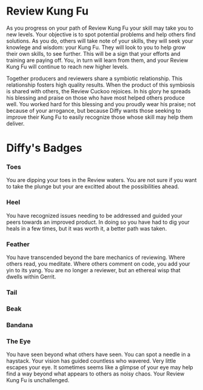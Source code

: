 # Review Kung Fu #

As you progress on your path of Review Kung Fu your skill may take you to new levels.  Your objective is to spot potential problems and help others find solutions.  As you do, others will take note of your skills, they will seek your knowlege and wisdom:  your Kung Fu.  They will look to you to help grow their own skills, to see further.  This will be a sign that your efforts and training are paying off.  You, in turn will learn from them, and your Review Kung Fu will continue to reach new higher levels.

Together producers and reviewers share a symbiotic relationship.  This relationship fosters high quality results.  When the product of this symbiosis is shared with others, the Review Cuckoo rejoices.  In his glory he spreads his blessing and praise on those who have most helped others produce well.  You worked hard for this blessing and you proudly wear his praise; not because of your arrogance, but because Diffy wants those seeking to improve their Kung Fu to easily recognize those whose skill may help them deliver.

# Diffy's Badges #

### Toes ###

You are dipping your toes in the Review waters.  You are not sure if you want to take the plunge but your are excitted about the possibilities ahead.

### Heel ###

You have recognized issues needing to be addressed and guided your peers towards an improved product.  In doing so you have had to dig your heals in a few times, but it was worth it, a better path was taken.

### Feather ###

You have transcended beyond the bare mechanics of reviewing.  Where others read, you meditate.  Where others comment on code, you add your yin to its yang.  You are no longer a reviewer, but an ethereal wisp that dwells within Gerrit.

### Tail ###

### Beak ###

### Bandana ###

### The Eye ###

You have seen beyond what others have seen.  You can spot a needle in a haystack.  Your vision has guided countless who wavered.  Very little escapes your eye.  It sometimes seems like a glimpse of your eye may help find a way beyond what appears to others as noisy chaos. Your Review Kung Fu is unchallenged.